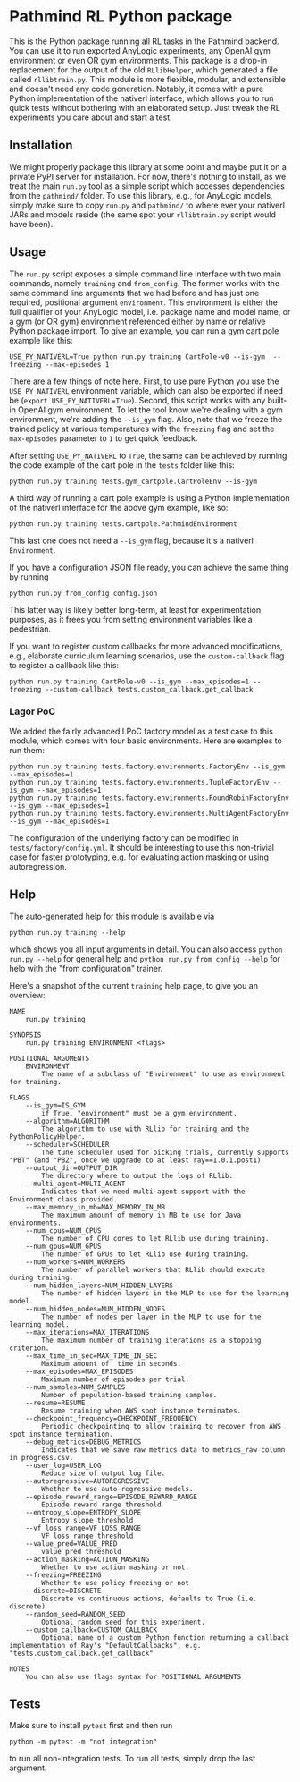 # Pathmind RL Python package

This is the Python package running all RL tasks in the Pathmind backend. You
can use it to run exported AnyLogic experiments, any OpenAI gym environment or
even OR gym environments. This package is a drop-in replacement for the output
of the old `RLlibHelper`, which generated a file called `rllibtrain.py`. This
module is more flexible, modular, and extensible and doesn't need any code
generation. Notably, it comes with a pure Python implementation of the
nativerl interface, which allows you to run quick tests without bothering
with an elaborated setup. Just tweak the RL experiments you care about and
start a test.

## Installation

We might properly package this library at some point and maybe put it on a
private PyPI server for installation. For now, there's nothing to install,
as we treat the main `run.py` tool as a simple script which accesses dependencies
from the `pathmind/` folder. To use this library, e.g., for AnyLogic models,
simply make sure to copy `run.py` and `pathmind/` to where ever your nativerl
JARs and models reside (the same spot your `rllibtrain.py` script would have
been).

## Usage

The `run.py` script exposes a simple command line interface with two main
commands, namely `training` and `from_config`. The former works with the same
command line arguments that we had before and has just one required, positional
argument `environment`. This environment is either the full qualifier of your
AnyLogic model, i.e. package name and model name, or a gym (or OR gym) environment
referenced either by name or relative Python package import. To give an
example, you can run a gym cart pole example like this:

```shell
USE_PY_NATIVERL=True python run.py training CartPole-v0 --is-gym  --freezing --max-episodes 1
```

There are a few things of note here. First, to use pure Python you use
the `USE_PY_NATIVERL` environment variable, which can also be exported if
need be (`export USE_PY_NATIVERL=True`). Second, this script works with any
built-in OpenAI gym environment. To let the tool know we're dealing with a
gym environment, we're adding the `--is_gym` flag. Also, note that we freeze
the trained policy at various temperatures with the `freezing` flag and set
the `max-episodes` parameter to `1` to get quick feedback.


After setting `USE_PY_NATIVERL`
to `True`, the same can be achieved by running the code example of the
cart pole in the `tests` folder like this:

```shell
python run.py training tests.gym_cartpole.CartPoleEnv --is-gym
```

A third way of running a cart pole example is using a Python implementation
of the nativerl interface for the above gym example, like so:

```shell
python run.py training tests.cartpole.PathmindEnvironment
```

This last one does not need a `--is_gym` flag, because it's a nativerl
`Environment`.

If you have a configuration JSON file ready, you can achieve the same thing
by running

```shell
python run.py from_config config.json
```

This latter way is likely better long-term, at least for experimentation purposes,
as it frees you from setting environment variables like a pedestrian.

If you want to register custom callbacks for more advanced modifications, e.g., elaborate
curriculum learning scenarios, use the `custom-callback` flag to register a callback like
this:

```shell
python run.py training CartPole-v0 --is_gym --max_episodes=1 --freezing --custom-callback tests.custom_callback.get_callback
```

### Lagor PoC

We added the fairly advanced LPoC factory model as a test case to this module, which
comes with four basic environments. Here are examples to run them:

```shell
python run.py training tests.factory.environments.FactoryEnv --is_gym --max_episodes=1
python run.py training tests.factory.environments.TupleFactoryEnv --is_gym --max_episodes=1
python run.py training tests.factory.environments.RoundRobinFactoryEnv --is_gym --max_episodes=1
python run.py training tests.factory.environments.MultiAgentFactoryEnv --is_gym --max_episodes=1
```

The configuration of the underlying factory can be modified in `tests/factory/config.yml`.
It should be interesting to use this non-trivial case for faster prototyping, e.g. for
evaluating action masking or using autoregression.

## Help

The auto-generated help for this module is available via

```shell
python run.py training --help
```

which shows you all input arguments in detail. You can also access
`python run.py --help` for general help and `python run.py from_config --help`
for help with the "from configuration" trainer.


Here's a snapshot of the current `training` help page, to give you an overview:

```text
NAME
    run.py training

SYNOPSIS
    run.py training ENVIRONMENT <flags>

POSITIONAL ARGUMENTS
    ENVIRONMENT
        The name of a subclass of "Environment" to use as environment for training.

FLAGS
    --is_gym=IS_GYM
        if True, "environment" must be a gym environment.
    --algorithm=ALGORITHM
        The algorithm to use with RLlib for training and the PythonPolicyHelper.
    --scheduler=SCHEDULER
        The tune scheduler used for picking trials, currently supports "PBT" (and "PB2", once we upgrade to at least ray==1.0.1.post1)
    --output_dir=OUTPUT_DIR
        The directory where to output the logs of RLlib.
    --multi_agent=MULTI_AGENT
        Indicates that we need multi-agent support with the Environment class provided.
    --max_memory_in_mb=MAX_MEMORY_IN_MB
        The maximum amount of memory in MB to use for Java environments.
    --num_cpus=NUM_CPUS
        The number of CPU cores to let RLlib use during training.
    --num_gpus=NUM_GPUS
        The number of GPUs to let RLlib use during training.
    --num_workers=NUM_WORKERS
        The number of parallel workers that RLlib should execute during training.
    --num_hidden_layers=NUM_HIDDEN_LAYERS
        The number of hidden layers in the MLP to use for the learning model.
    --num_hidden_nodes=NUM_HIDDEN_NODES
        The number of nodes per layer in the MLP to use for the learning model.
    --max_iterations=MAX_ITERATIONS
        The maximum number of training iterations as a stopping criterion.
    --max_time_in_sec=MAX_TIME_IN_SEC
        Maximum amount of  time in seconds.
    --max_episodes=MAX_EPISODES
        Maximum number of episodes per trial.
    --num_samples=NUM_SAMPLES
        Number of population-based training samples.
    --resume=RESUME
        Resume training when AWS spot instance terminates.
    --checkpoint_frequency=CHECKPOINT_FREQUENCY
        Periodic checkpointing to allow training to recover from AWS spot instance termination.
    --debug_metrics=DEBUG_METRICS
        Indicates that we save raw metrics data to metrics_raw column in progress.csv.
    --user_log=USER_LOG
        Reduce size of output log file.
    --autoregressive=AUTOREGRESSIVE
        Whether to use auto-regressive models.
    --episode_reward_range=EPISODE_REWARD_RANGE
        Episode reward range threshold
    --entropy_slope=ENTROPY_SLOPE
        Entropy slope threshold
    --vf_loss_range=VF_LOSS_RANGE
        VF loss range threshold
    --value_pred=VALUE_PRED
        value pred threshold
    --action_masking=ACTION_MASKING
        Whether to use action masking or not.
    --freezing=FREEZING
        Whether to use policy freezing or not
    --discrete=DISCRETE
        Discrete vs continuous actions, defaults to True (i.e. discrete)
    --random_seed=RANDOM_SEED
        Optional random seed for this experiment.
    --custom_callback=CUSTOM_CALLBACK
        Optional name of a custom Python function returning a callback implementation of Ray's "DefaultCallbacks", e.g. "tests.custom_callback.get_callback"

NOTES
    You can also use flags syntax for POSITIONAL ARGUMENTS
```

## Tests

Make sure to install `pytest` first and then run

```shell
python -m pytest -m "not integration"
```

to run all non-integration tests. To run all tests, simply drop the last argument.